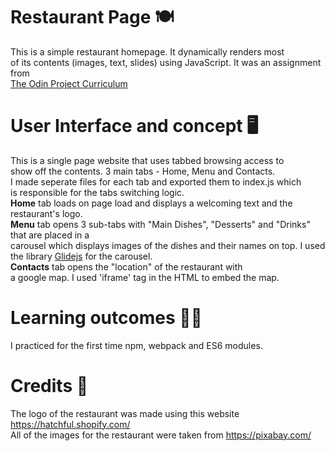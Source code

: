 # Restaurant Page 🍽️

This is a simple restaurant homepage. It dynamically renders most <br> of its contents (images, text, slides) using JavaScript. It was an assignment from <br>
<a href="https://www.theodinproject.com/courses/javascript/lessons/restaurant-page#assignment">The Odin Project Curriculum</a> 

# User Interface and concept 🖥️

This is a single page website that uses tabbed browsing access to <br> show off the contents. 3 main tabs - Home, Menu and Contacts. <br> I made seperate files for each tab and exported them to index.js which <br> is responsible for the tabs switching logic. <br>
<strong>Home</strong> tab loads on page load and displays a welcoming text and the restaurant's logo. <br>
<strong>Menu</strong> tab opens 3 sub-tabs with "Main Dishes", "Desserts" and "Drinks" that are placed in a <br> carousel which displays images of the dishes and their names on top. I used the library <a href="https://glidejs.com/">Glidejs</a> for the carousel. <br>
<strong>Contacts</strong> tab opens the "location" of the restaurant with <br> a google map. I used 'iframe' tag in the HTML to embed the map. <br>

# Learning outcomes 🧑‍🎓

I practiced for the first time npm, webpack and ES6 modules.

# Credits 🙏

The logo of the restaurant was made using this website https://hatchful.shopify.com/ <br>
All of the images for the restaurant were taken from  https://pixabay.com/
